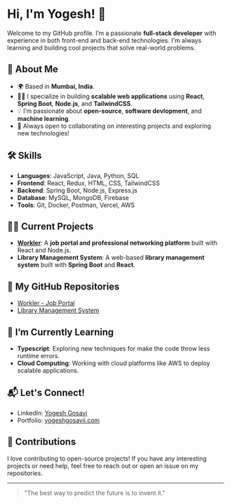 # Hi, I'm Yogesh! 👋

Welcome to my GitHub profile. I’m a passionate **full-stack developer** with experience in both front-end and back-end technologies. I'm always learning and building cool projects that solve real-world problems.

## 🚀 About Me
- 🌍 Based in **Mumbai, India**.
- 👨‍💻 I specialize in building **scalable web applications** using **React**, **Spring Boot**, **Node.js**, and **TailwindCSS**.
- 💡 I’m passionate about **open-source**, **software devlopment**, and **machine learning**.
- 🚀 Always open to collaborating on interesting projects and exploring new technologies!

## 🛠️ Skills
- **Languages**: JavaScript, Java, Python, SQL
- **Frontend**: React, Redux, HTML, CSS, TailwindCSS
- **Backend**: Spring Boot, Node.js, Express.js
- **Database**: MySQL, MongoDB, Firebase
- **Tools**: Git, Docker, Postman, Vercel, AWS

## 🧑‍💻 Current Projects
- **[Workler](https://www.workler.in)**: A **job portal and professional networking platform** built with React and Node.js.
- **Library Management System**: A web-based **library management system** built with **Spring Boot** and **React**.

## 📂 My GitHub Repositories
- [Workler - Job Portal](https://github.com/yogeshgosavii/workler)
- [Library Management System](https://github.com/yogeshgosavii/library-management-system)

## 🌱 I’m Currently Learning
- **Typescript**: Exploring new techniques for make the code throw less runtime errors.
- **Cloud Computing**: Working with cloud platforms like AWS to deploy scalable applications.

## 📬 Let's Connect!
- LinkedIn: [Yogesh Gosavi](www.linkedin.com/in/yogeshgosavii)
- Portfolio: [yogeshgosavii.com](https://yogesh-github.netlify.app/)

## 🤝 Contributions
I love contributing to open-source projects! If you have any interesting projects or need help, feel free to reach out or open an issue on my repositories.

---

> "The best way to predict the future is to invent it."

